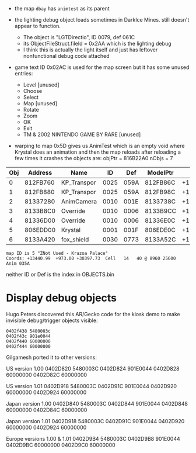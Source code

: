 - the map `dbay` has `animtest` as its parent
- the lighting debug object loads sometimes in DarkIce Mines. still doesn't appear to function.
    - The object is "LGTDirectio", ID 0079, def 061C
    - its ObjectFileStruct.fileId = 0x2AA which is the lighting debug
    - I think this is actually the light itself and just has leftover nonfunctional debug code attached
- game text ID 0x02AC is used for the map screen but it has some unused entries:
    - Level [unused]
    - Choose
    - Select
    - Map [unused]
    - Rotate
    - Zoom
    - OK
    - Exit
    - TM &  2002 NINTENDO  GAME BY RARE [unused]

- warping to map 0x5D gives us AnimTest which is an empty void where Krystal does an animation and then the map reloads
    after reloading a few times it crashes
    the objects are:
    objPtr = 816B22A0 nObjs = 7

Obj|Address |Name       |ID  |Def |ModelPtr|XPos     |YPos     |ZPos     |Ch
---|--------|-----------|----|----|--------|---------|---------|---------|--
  0|812FB760|KP_Transpor|0025|059A|812FB86C|+19373.80|   +23.00|+30080.00| 0
  1|812FB880|KP_Transpor|0025|059A|812FB98C|+13440.99|  +973.00|+30397.73| 0
  2|81337280|AnimCamera |0010|001E|8133738C|+13440.99|  +973.00|+30397.73| 0
  3|8133B8C0|Override   |0010|0006|8133B9CC|+13440.99|  +973.00|+30397.73| 0
  4|81336D00|Override   |0010|0006|81336E0C|+13440.99|  +973.00|+30397.73| 0
  5|806EDD00|Krystal    |0001|001F|806EDE0C|+13440.99|  +973.00|+30397.73| 2
  6|8133A420|fox_shield |0030|0773|8133A52C|+13440.99|  +973.00|+30397.73| 0

    map ID is 5 "ZNot Used - Krazoa Palace"
    Coords: +13440.99  +973.00 +30397.73  Cell   14   40 @ 8960 25600
    Anim 035A

neither ID or Def is the index in OBJECTS.bin

# Display debug objects
Hugo Peters discovered this AR/Gecko code for the kiosk demo to make invisible debug/trigger objects visible:

    0402f438 5480003c
    0402f43c 901e0044
    0402f440 60000000
    0402f444 60000000

Gilgamesh ported it to other versions:

US version 1.00
    0402D820 5480003C
    0402D824 901E0044
    0402D828 60000000
    0402D82C 60000000

US version 1.01
    0402D918 5480003C
    0402D91C 901E0044
    0402D920 60000000
    0402D924 60000000

Japan version 1.00
    0402D840 5480003C
    0402D844 901E0044
    0402D848 60000000
    0402D84C 60000000

Japan version 1.01
    0402D918 5480003C
    0402D91C 901E0044
    0402D920 60000000
    0402D924 60000000

Europe versions 1.00 & 1.01
    0402D9B4 5480003C
    0402D9B8 901E0044
    0402D9BC 60000000
    0402D9C0 60000000
